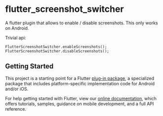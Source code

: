 # flutter_screenshot_switcher

A flutter plugin that allows to enable &#x2F; disable screenshots.
This only works on Android.

Trivial api:

```
FlutterScreenshotSwitcher.enableScreenshots();
FlutterScreenshotSwitcher.disableScreenshots();

```

## Getting Started

This project is a starting point for a Flutter
[plug-in package](https://flutter.dev/developing-packages/),
a specialized package that includes platform-specific implementation code for
Android and/or iOS.

For help getting started with Flutter, view our 
[online documentation](https://flutter.dev/docs), which offers tutorials, 
samples, guidance on mobile development, and a full API reference.
